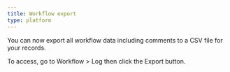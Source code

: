 ```yaml
---
title: Workflow export
type: platform
---
```


You can now export all workflow data including comments to a CSV file for your records.

To access, go to Workflow > Log then click the Export button.